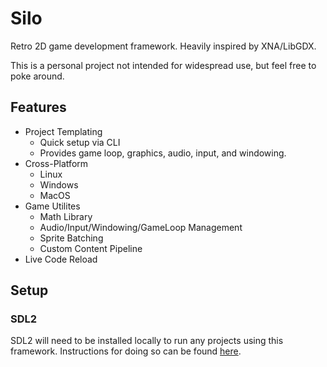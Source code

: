 # Silo

Retro 2D game development framework. Heavily inspired by XNA/LibGDX.

This is a personal project not intended for widespread use, but feel free to poke around.

## Features

- Project Templating
    - Quick setup via CLI
    - Provides game loop, graphics, audio, input, and windowing.
- Cross-Platform
    - Linux
    - Windows
    - MacOS
- Game Utilites
    - Math Library
    - Audio/Input/Windowing/GameLoop Management
    - Sprite Batching
    - Custom Content Pipeline
- Live Code Reload

## Setup 

### SDL2

SDL2 will need to be installed locally to run any projects using this framework. Instructions for doing so can be found [here](https://wiki.libsdl.org/Installation).
